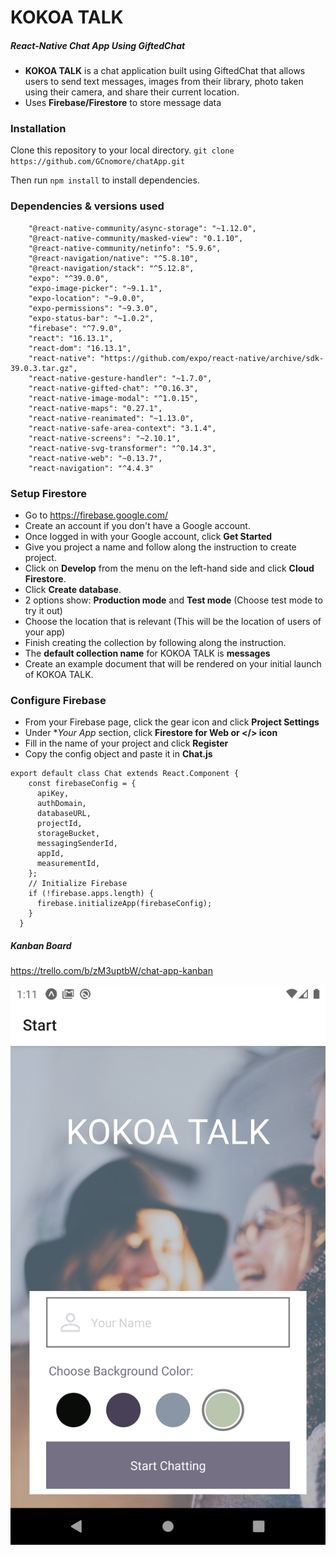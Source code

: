 # KOKOA TALK
##### React-Native Chat App Using GiftedChat
- **KOKOA TALK** is a chat application built using GiftedChat that allows users to send text messages, images from their     library, photo taken using their camera, and share their current location.
- Uses **Firebase/Firestore** to store message data

### Installation
Clone this repository to your local directory.
`git clone https://github.com/GCnomore/chatApp.git`

Then run `npm install` to install dependencies.

### Dependencies & versions used
```  
    "@react-native-community/async-storage": "~1.12.0",
    "@react-native-community/masked-view": "0.1.10",
    "@react-native-community/netinfo": "5.9.6",
    "@react-navigation/native": "^5.8.10",
    "@react-navigation/stack": "^5.12.8",
    "expo": "^39.0.0",
    "expo-image-picker": "~9.1.1",
    "expo-location": "~9.0.0",
    "expo-permissions": "~9.3.0",
    "expo-status-bar": "~1.0.2",
    "firebase": "^7.9.0",
    "react": "16.13.1",
    "react-dom": "16.13.1",
    "react-native": "https://github.com/expo/react-native/archive/sdk-39.0.3.tar.gz",
    "react-native-gesture-handler": "~1.7.0",
    "react-native-gifted-chat": "^0.16.3",
    "react-native-image-modal": "^1.0.15",
    "react-native-maps": "0.27.1",
    "react-native-reanimated": "~1.13.0",
    "react-native-safe-area-context": "3.1.4",
    "react-native-screens": "~2.10.1",
    "react-native-svg-transformer": "^0.14.3",
    "react-native-web": "~0.13.7",
    "react-navigation": "^4.4.3" 
```


### Setup Firestore

-  Go to https://firebase.google.com/
-  Create an account if you don't have a Google account.
-  Once logged in with your Google account, click **Get Started**
-  Give you project a name and follow along the instruction to create project.
-  Click on **Develop** from the menu on the left-hand side and click **Cloud Firestore**.
-  Click **Create database**.
-  2 options show: **Production mode** and **Test mode** (Choose test mode to try it out)
-  Choose the location that is relevant (This will be the location of users of your app)
-  Finish creating the collection by following along the instruction.
-  The **default collection name** for KOKOA TALK is **messages**
-  Create an example document that will be rendered on your initial launch of KOKOA TALK.


### Configure Firebase
- From your Firebase page, click the gear icon and click **Project Settings**
- Under **Your App* section, click **Firestore for Web or </> icon**
- Fill in the name of your project and click **Register**
- Copy the config object and paste it in **Chat.js**
```
export default class Chat extends React.Component {
    const firebaseConfig = {
      apiKey,
      authDomain,
      databaseURL,
      projectId,
      storageBucket,
      messagingSenderId,
      appId,
      measurementId,
    };
    // Initialize Firebase
    if (!firebase.apps.length) {
      firebase.initializeApp(firebaseConfig);
    }
  }
```
##### Kanban Board
https://trello.com/b/zM3uptbW/chat-app-kanban


![](https://github.com/GCnomore/chatApp/blob/master/assets/Screenshot_1607649101.png?raw=false)
